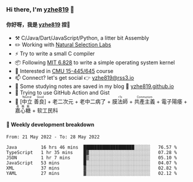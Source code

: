 ### Hi there, I'm [yzhe819](https://github.com/yzhe819) 👋

#### 你好呀，我是 [yzhe819](https://github.com/yzhe819) 捏👋

- :hammer_and_pick: C/Java/Dart/JavaScript/Python, a litter bit Assembly
- :pencil2: Working with [Natural Selection Labs](https://github.com/NaturalSelectionLabs)
- ⚡ Try to write a small C compiler
- 📦 Following [MIT 6.828](https://pdos.csail.mit.edu/6.828/2018/overview.html) to write a simple operating system kernel
- 🧪 Interested in [CMU 15-445/645](https://15445.courses.cs.cmu.edu/fall2020/) course
- 📫 Connect? let's get social 👉 yzhe819@rss3.io
- :scroll: Some studying notes are saved in my blog :space_invader: [yzhe819.github.io](https://yzhe819.github.io/)
- 🌟 Trying to use GitHub Action and Gist
- 🔑 <ruby>[中立 善良]<rp>（</rp><rt>Neutral Good</rt><rp>）</rp></ruby> + 老二次元 + 老中二病了 + <ruby>膜法師<rp>（</rp><rt>+1s</rt><rp>）</rp></ruby> +  <ruby>共產主義<rp>（</rp><rt>Communism</rt><rp>）</rp></ruby> + 電子陽痿 + <ruby>嘉心糖<rp>（</rp><rt>嘉晚飯</rt><rp>）</rp></ruby> + 软工民科



#### 📝 Weekly development breakdown

<!--START_SECTION:waka-->

```text
From: 21 May 2022 - To: 28 May 2022

Java         16 hrs 46 mins  ███████████████████░░░░░░   76.57 %
TypeScript   1 hr 35 mins    █▓░░░░░░░░░░░░░░░░░░░░░░░   07.28 %
JSON         1 hr 7 mins     █▒░░░░░░░░░░░░░░░░░░░░░░░   05.10 %
JavaScript   53 mins         █░░░░░░░░░░░░░░░░░░░░░░░░   04.07 %
XML          37 mins         ▓░░░░░░░░░░░░░░░░░░░░░░░░   02.82 %
YAML         27 mins         ▓░░░░░░░░░░░░░░░░░░░░░░░░   02.12 %
```

<!--END_SECTION:waka-->



